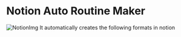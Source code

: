# Notion Auto Routine Maker
![NotionImg](https://user-images.githubusercontent.com/52990026/103412203-51e51c80-4bb7-11eb-9391-a23c89ef0a4a.png)
It automatically creates the following formats in notion
